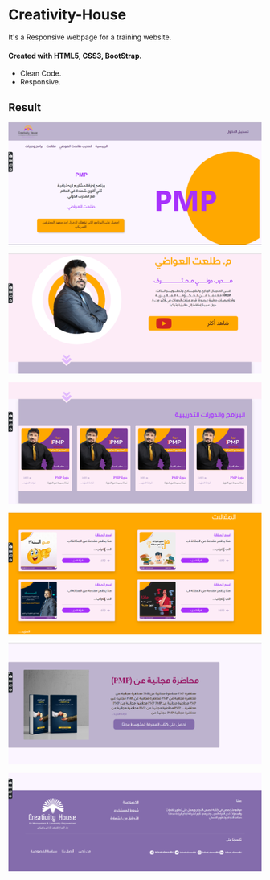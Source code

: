 # Creativity-House
It's a Responsive webpage for a training website.

#### Created with HTML5, CSS3, BootStrap.
- Clean Code.
- Responsive.

## Result
![screenshot](images/home1.png)

![screenshot](images/ins-info.png)
 
![screenshot](images/courses.png)

![screenshot](images/ariticles.png)

![screenshot](images/FreeLecture.png)

![screenshot](images/footer.png)


